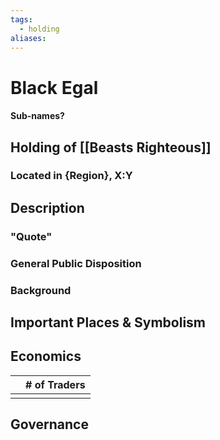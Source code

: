 ```yaml
---
tags:
  - holding
aliases:
---
```

# Black Egal
#### Sub-names?
## Holding of [[Beasts Righteous]]
### Located in {Region}, X:Y
## Description
### "Quote"

### General Public Disposition

### Background
## Important Places & Symbolism

## Economics
|     | # of Traders |
| --- | ------------ |
|     |              |

## Governance